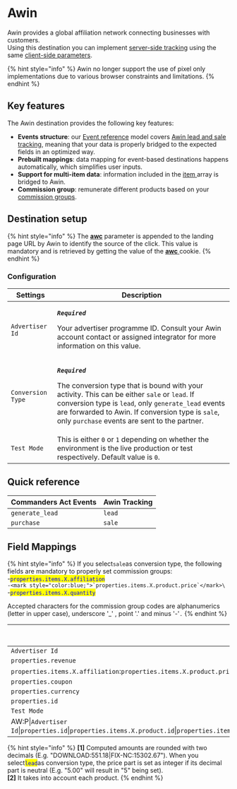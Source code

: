 # Awin

Awin provides a global affiliation network connecting businesses with customers.\
Using this destination you can implement [server-side tracking](https://wiki.awin.com/index.php/Advertiser\_Tracking\_Guide/Conversion\_Pixel\_Only\_Tracking#Server\_To\_Server\_.28S2S.29) using the same [client-side parameters](https://wiki.awin.com/index.php/Advertiser\_Tracking\_Guides#.5B.2B.5D\_Fall-back\_Conversion\_Pixel).

{% hint style="info" %}
Awin no longer support the use of pixel only implementations due to various browser constraints and limitations.
{% endhint %}

## Key features

The Awin destination provides the following key features:

* **Events structure**: our [Event reference](https://community.commandersact.com/platform-x/developers/tracking/events-reference) model covers [Awin lead and sale tracking](https://wiki.awin.com/index.php/Advertiser\_Tracking\_Guide/Conversion\_Pixel\_Only\_Tracking#Server\_To\_Server\_.28S2S.29), meaning that your data is properly bridged to the expected fields in an optimized way.
* **Prebuilt mappings**: data mapping for event-based destinations happens automatically, which simplifies user inputs.
* **Support for multi-item data**: information included in the [item ](https://community.commandersact.com/platform-x/developers/tracking/events-reference#item)array is bridged to Awin.
* **Commission group**: remunerate different products based on your [commission groups](https://wiki.awin.com/index.php/How\_to\_create\_a\_commission\_group).

## Destination setup

{% hint style="info" %}
The [**awc**](https://wiki.awin.com/index.php/Advertiser\_Tracking\_Guide/Conversion\_Pixel\_Only\_Tracking#Server\_To\_Server\_.28S2S.29) parameter is appended to the landing page URL by Awin to identify the source of the click. This value is mandatory and is retrieved by getting the value of the [**awc** ](https://wiki.awin.com/index.php/Advertiser\_Tracking\_Guide/Conversion\_Pixel\_Only\_Tracking#Server\_To\_Server\_.28S2S.29)cookie.
{% endhint %}

### Configuration

| Settings          | Description                                                                                                                                                                                                                                                                                                                                                                              |
| ----------------- | ---------------------------------------------------------------------------------------------------------------------------------------------------------------------------------------------------------------------------------------------------------------------------------------------------------------------------------------------------------------------------------------- |
| `Advertiser Id`   | <p><em><strong><code>Required</code></strong></em></p><p>Your advertiser programme ID. Consult your Awin account contact or assigned integrator for more information on this value.</p>                                                                                                                                                                                                  |
| `Conversion Type` | <p><em><strong><code>Required</code></strong></em></p><p>The conversion type that is bound with your activity. This can be either <code>sale</code> or <code>lead</code>. If conversion type is <code>lead</code>, only <code>generate_lead</code> events are forwarded to Awin. If conversion type is <code>sale</code>, only <code>purchase</code> events are sent to the partner.</p> |
| `Test Mode`       | This is either `0` or `1` depending on whether the environment is the live production or test respectively. Default value is `0`.                                                                                                                                                                                                                                                        |

## Quick reference

| Commanders Act Events | Awin Tracking |
| --------------------- | ------------- |
| `generate_lead`       | `lead`        |
| `purchase`            | `sale`        |

## Field Mappings

{% hint style="info" %}
If you select`sale`as conversion type, the following fields are mandatory to properly set commission groups:\
\-<mark style="color:blue;">`properties.items.X.affiliation`</mark>\
``-<mark style="color:blue;">`properties.items.X.product.price`</mark>\
``-<mark style="color:blue;">`properties.items.X.quantity`</mark>

Accepted characters for the commission group codes are alphanumerics (letter in upper case), underscore '\_' , point '.' and minus '-'`.`
{% endhint %}

| Commanders Act Properties                                                                                                                                                                                                                                                                                              | Awin Properties  |
| ---------------------------------------------------------------------------------------------------------------------------------------------------------------------------------------------------------------------------------------------------------------------------------------------------------------------- | ---------------- |
| `Advertiser Id`                                                                                                                                                                                                                                                                                                        | `merchant`       |
| `properties.revenue`                                                                                                                                                                                                                                                                                                   | `amount`         |
| `properties.items.X.affiliation`:`properties.items.X.product.price`\*`properties.items.X.quantity`                                                                                                                                                                                                                     | `parts` **\[1]** |
| `properties.coupon`                                                                                                                                                                                                                                                                                                    | `vc`             |
| `properties.currency`                                                                                                                                                                                                                                                                                                  | `cr`             |
| `properties.id`                                                                                                                                                                                                                                                                                                        | `ref`            |
| `Test Mode`                                                                                                                                                                                                                                                                                                            | `testmode`       |
| AW:P\|`Advertiser Id`\|`properties.id`\|`properties.items.X.product.id`\|`properties.items.X.product.name`\|`properties.items.X.product.price`\|`properties.items.X.quantity`\|`properties.items.X.product.price`\|`properties.items.X.id`\|`properties.items.X.affiliation`\|`properties.items.X.product.category_1`. | `bd[X]` **\[2]** |



{% hint style="info" %}
**\[1]** Computed amounts are rounded with two decimals (E.g. "DOWNLOAD:551.18|FIX-NC:15302.67"). When you select<mark style="color:blue;">`lead`</mark>as conversion type, the price part is set as integer if its decimal part is neutral (E.g. "5.00" will result in "5" being set).\
**\[2]** It takes into account each product.
{% endhint %}
